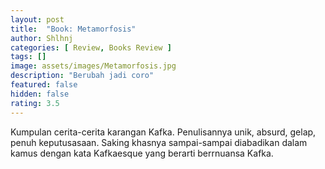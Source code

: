 ```yaml
---
layout: post
title:  "Book: Metamorfosis"
author: Shlhnj
categories: [ Review, Books Review ]
tags: []
image: assets/images/Metamorfosis.jpg
description: "Berubah jadi coro"
featured: false
hidden: false
rating: 3.5
---
```


Kumpulan cerita-cerita karangan Kafka. Penulisannya unik, absurd, gelap, penuh keputusasaan. Saking khasnya sampai-sampai diabadikan dalam kamus dengan kata Kafkaesque yang berarti berrnuansa Kafka.

